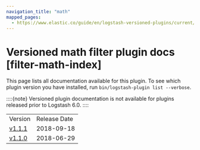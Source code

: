 ```yaml
---
navigation_title: "math"
mapped_pages:
  - https://www.elastic.co/guide/en/logstash-versioned-plugins/current/filter-math-index.html
---
```


# Versioned math filter plugin docs [filter-math-index]


This page lists all documentation available for this plugin.  To see which plugin version you have installed, run `bin/logstash-plugin list --verbose`.

::::{note}
Versioned plugin documentation is not available for plugins released prior to Logstash 6.0.
::::


|     |     |
| --- | --- |
| Version | Release Date |
| [v1.1.1](v1-1-1-plugins-filters-math.md) | 2018-09-18 |
| [v1.1.0](v1-1-0-plugins-filters-math.md) | 2018-06-29 |



